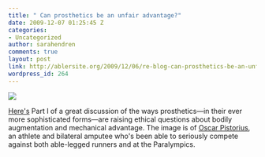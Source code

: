 ```yaml
---
title: " Can prosthetics be an unfair advantage?"
date: 2009-12-07 01:25:45 Z
categories:
- Uncategorized
author: sarahendren
comments: true
layout: post
link: http://ablersite.org/2009/12/06/re-blog-can-prosthetics-be-an-unfair-advantage/
wordpress_id: 264
---
```


[![](http://ablersite.files.wordpress.com/2009/12/oscar-pistorius-002.jpg)](http://ablersite.files.wordpress.com/2009/12/oscar-pistorius-002.jpg)

[Here's](http://ethicist.blogs.nytimes.com/2009/11/10/are-high-tech-prostheses-fair/) Part I of a great discussion of the ways prosthetics—in their ever more sophisticated forms—are raising ethical questions about bodily augmentation and mechanical advantage. The image is of [Oscar Pistorius](http://www.youtube.com/watch?v=1so1ZMgpg2w), an athlete and bilateral amputee who's been able to seriously compete against both able-legged runners and at the Paralympics.
